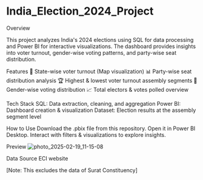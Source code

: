 # India_Election_2024_Project
Overview

This project analyzes India's 2024 elections using SQL for data processing and Power BI for interactive visualizations. The dashboard provides insights into voter turnout, gender-wise voting patterns, and party-wise seat distribution.

Features
📌 State-wise voter turnout (Map visualization)
📊 Party-wise seat distribution analysis
🏆 Highest & lowest voter turnout assembly segments
👥 Gender-wise voting distribution
📈 Total electors & votes polled overview

Tech Stack
SQL: Data extraction, cleaning, and aggregation
Power BI: Dashboard creation & visualization
Dataset: Election results at the assembly segment level

How to Use
Download the .pbix file from this repository.
Open it in Power BI Desktop.
Interact with filters & visualizations to explore insights.

Preview
![photo_2025-02-19_11-15-08](https://github.com/user-attachments/assets/a3cb4768-922f-4348-bc6e-21126664fea7)

Data Source
ECI website

[Note: This excludes the data of Surat Constituency]



